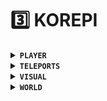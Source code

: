 # 3️⃣ KOREPI

<details>

<summary><strong><code>PLAYER</code></strong></summary>

### <mark style="color:yellow;">Multi-Hit Mode:</mark> <a href="#multi-hit-mode" id="multi-hit-mode"></a>

* One Punch Mode: Tries to kill the target with 1 hit.
*   Modifies the number of attacks received by the target.

    > Note: Not recommended to use

    > Note: Not recommended to go above `5`.

### <mark style="color:yellow;">Multi-Target:</mark> <a href="#multi-target" id="multi-target"></a>

*   Hit all the targets within the selected radius from the target hit.

    > Note: Not recommended to change default settings.

### <mark style="color:yellow;">Multi-Animation:</mark> <a href="#multi-animation" id="multi-animation"></a>

*   Modifies the number of times the character does an action.

    > Note: Not recommended to use.

### <mark style="color:yellow;">Attack Speed:</mark> <a href="#attack-speed" id="attack-speed"></a>

*   Modifies the speed of the normal attacks from the player.

    > Note: Not recommended to use above `1.5`.

### <mark style="color:yellow;">Custom Element:</mark> <a href="#custom-element" id="custom-element"></a>

* Modifies the element of all outgoing attacks.

### <mark style="color:yellow;">Infuse Element:</mark> <a href="#infuse-element" id="infuse-element"></a>

* Modifies the element of normal attacks from sword, polearms and claymore.

### <mark style="color:yellow;">Auto Weakspot:</mark> <a href="#auto-weakspot" id="auto-weakspot"></a>

* Hits target weakspot therefore criting, only works with bow users.

### <mark style="color:yellow;">Critical Hit (Sponsor):</mark> <a href="#critical-hit-sponsor" id="critical-hit-sponsor"></a>

* Changes the probability of critical hits.

### <mark style="color:yellow;">Nullify Incoming Element:</mark> <a href="#nullify-incoming-element" id="nullify-incoming-element"></a>

* Will nullify any incoming element converting it to physical damage instead.

### <mark style="color:yellow;">Auto Run:</mark>

* Auto Run will move the player to the direction the player is facing automatically.

### <mark style="color:yellow;">Bunny Hop:</mark> <a href="#auto-run-will-move-the-player-to-the-direction-the-player-is-facing-automatically" id="auto-run-will-move-the-player-to-the-direction-the-player-is-facing-automatically"></a>

* Bunny Hop will jump automatically after first jump when enabled.

## <mark style="color:yellow;">Cooldown Effects</mark>

Cooldown Effects: Modifies the cooldown time of various actions.

### <mark style="color:yellow;">Max Burst Energy:</mark> <a href="#max-burst-energy" id="max-burst-energy"></a>

*   Removes the requirement needed to use elemental bursts.

    > Note: Energy bubble may appear incomplete but will be still usable.

### <mark style="color:yellow;">No Avatar Skill Cooldown: Removes the cooldown for character skill and burst.</mark> <a href="#no-avatar-skill-cooldown-removes-the-cooldown-for-character-skill-and-burst" id="no-avatar-skill-cooldown-removes-the-cooldown-for-character-skill-and-burst"></a>

*   Reduce Skill/Burst Cooldown: When activated instead of removing the cooldown, it will be set to the selected values if the cooldown is higher than the value selected.

    > Note: You can use any value for CD, but don't spam it too hard. `ex. 40 times in 1m`

### <mark style="color:yellow;">No Sprint Cooldown:</mark> <a href="#no-sprint-cooldown" id="no-sprint-cooldown"></a>

* Removes the delay between sprints.

### <mark style="color:yellow;">Instant Charged Attack:</mark> <a href="#instant-charged-attack" id="instant-charged-attack"></a>

* Bow: Removes the charge time for bow users.
* Other: Removes the charge time for other weapon users.

### <mark style="color:yellow;">No Vehicle Skill Cooldown:</mark> <a href="#no-vehicle-skill-cooldown" id="no-vehicle-skill-cooldown"></a>

* Removes the cooldown for the boat skills.

## <mark style="color:yellow;">Extra Movements</mark>

Extra Movements: Modifies/Enhances certain actions for the player.

### <mark style="color:yellow;">Dive Boost:</mark> <a href="#extra-movements-modifies-enhances-certain-actions-for-the-player" id="extra-movements-modifies-enhances-certain-actions-for-the-player"></a>

*   Enhances the speed when the player is diving.

    > Note: Not recommended to change default values.

### <mark style="color:yellow;">Run Boost:</mark> <a href="#max-burst-energy" id="max-burst-energy"></a>

*   Enhances the speed when the player is running.

    > Note: Not recommended to change default values.

#### <mark style="color:yellow;">Jump Boost:</mark> <a href="#jump-boost" id="jump-boost"></a>

*   Enhances the height of the jump for the player.

    * Apply Mid Air: Enable jumping while not on the ground.

    > Note: Not recommended to change default values

### <mark style="color:yellow;">Fly Boost:</mark> <a href="#max-burst-energy" id="max-burst-energy"></a>

*   Enhances the speed when the player is gliding.

    > Note: Not recommended to change default values.

### <mark style="color:yellow;">Swim Boost:</mark> <a href="#max-burst-energy" id="max-burst-energy"></a>

*   Enhances the speed when the player is swimming.

    > Note: Not recommended to change default values.

### <mark style="color:yellow;">Blink:</mark> <a href="#blink" id="blink"></a>

* Allows the player to move certain distance after pressing a hotkey.

## <mark style="color:yellow;">Fall Control</mark>

Fall Control allows you to move with the selected speed while falling.

## <mark style="color:yellow;">God Mode</mark>

### <mark style="color:yellow;">Undead:</mark> <a href="#undead" id="undead"></a>

* When enabled, god mode only will turn on if damage is lethal.

### <mark style="color:yellow;">Conditional:</mark> <a href="#max-burst-energy" id="max-burst-energy"></a>

*   When enabled, god mode only will turn on if the character hp falls below the specified value.

    > Note: Recommended to use conditional for abyss.

## <mark style="color:yellow;">Infinite Stamina</mark>

### <mark style="color:yellow;">Move Sync Packet Replacement:</mark> <a href="#move-sync-packet-replacement" id="move-sync-packet-replacement"></a>

*   When this is enabled and Infinite Stamina is disabled, will prevent sending stamina consuming action packets to server like running, climbing, swimming, etc.

    > Note: Recommended to use Move Sync Packet Replacement.

## <mark style="color:yellow;">No Clip</mark>

### <mark style="color:yellow;">No Animation:</mark> <a href="#no-animation" id="no-animation"></a>

* When enabled it will disable animations of the character while using no clip.

### <mark style="color:yellow;">Camera-relative movement:</mark> <a href="#camera-relative-movement" id="camera-relative-movement"></a>

* When enabled, character will move based on camera view instead of where the character is facing.

### <mark style="color:yellow;">Alternate No-Clip:</mark> <a href="#alternate-no-clip" id="alternate-no-clip"></a>

* When enabled, no clip speed will change after pressing the selected hotkey at the designed speed.

### <mark style="color:yellow;">Use Custom Keys:</mark> <a href="#use-custom-keys" id="use-custom-keys"></a>

* Enables the option to change no-clip directional controls.

### <mark style="color:yellow;">DragBack Bypass:</mark> <a href="#dragback-bypass" id="dragback-bypass"></a>

*   Prevents the server to drag the character back due to excessive speed.

    > Note: Not recommended to use above `20`.

## <mark style="color:yellow;">Player Speed</mark>

### <mark style="color:yellow;">Player Speed modifies player speed. Real. No Fake.</mark> <a href="#player-speed-modifies-player-speed-real-no-fake" id="player-speed-modifies-player-speed-real-no-fake"></a>

*   Prevents the server to drag the character back due to excessive speed.

    > Note: Recommended to use below `1.5`. Note 2: [Extra Movements](https://korepi.com/en/features/Player/extra-movements.html) is recommended since its better synced with the server (safer)(Sponsor)

## <mark style="color:yellow;">Remote Utility:</mark> <a href="#remote-utility" id="remote-utility"></a>

#### Claim Daily Commission Reward: <a href="#claim-daily-commission-reward" id="claim-daily-commission-reward"></a>

* Claims daily commission reward when all 4 comissions are completed.

#### Custom Talk: <a href="#custom-talk" id="custom-talk"></a>

* Starts a conversation using the conversation ID, some conversations might not work.

Note: This feature is dangerous. Note: To get the conversation ID, enable `Debug Talk`, ID will be displayed in `cmd`.

#### Spawn Gadget: <a href="#spawn-gadget" id="spawn-gadget"></a>

* Spawns the selected gadget by ID, some of them might not work.

Note: This feature is dangerous. Note 2: You can find the gadget IDs [hereopen in new window](https://github.com/jie65535/GrasscutterCommandGenerator/blob/main/Source/GrasscutterTools/Resources/en-us/Gadget.txt)

#### Crafting: <a href="#crafting" id="crafting"></a>

* Condensed Resin: Crafts a condensed resin if you got the resin and the items.
* Spawn Alchemy Table: Spawns an Alchemy Table.
* Spawn Forging Table: Spawns a Forging Table.
*   Custom Combine: Will try to combine the selected item using the current character.

    > Note: If successful, there will be no prompt. Please check inventory. Note 2: You can find the combine IDs [hereopen in new window](https://github.com/jie65535/GrasscutterCommandGenerator/blob/main/Source/GrasscutterTools/Resources/en-us/Item.txt)

### <mark style="color:yellow;">Summon NPC:</mark> <a href="#summon-npc" id="summon-npc"></a>

* Summons the selected NPC by ID.

Note: Katheryne, Wagner and Prince already included.

### <mark style="color:yellow;">Summon Monster:</mark> <a href="#summon-monster" id="summon-monster"></a>

* Summons the selected monster with the selected parameters by ID.

Note: You can't kill them. Note 2: You can find the monster IDs [hereopen in new window](https://github.com/jie65535/GrasscutterCommandGenerator/blob/main/Source/GrasscutterTools/Resources/en-us/Monsters.txt)

### <mark style="color:yellow;">Summon Item:</mark> <a href="#summon-item" id="summon-item"></a>

* Summons the selected item by ID.

Note: Some items might not work. Note 2: You can find the items IDs [hereopen in new window](https://github.com/jie65535/GrasscutterCommandGenerator/blob/main/Source/GrasscutterTools/Resources/en-us/Item.txt)

### <mark style="color:yellow;">Open UI Page:</mark> <a href="#open-ui-page" id="open-ui-page"></a>

* Open Paimon Menu Page: Opens the menu.
*   Open Cooking Page: Opens cooking page.

    > Note: Needs to open cooking page once before using this feature.

### <mark style="color:yellow;">Worship Statue:</mark> <a href="#worship-statue" id="worship-statue"></a>

* Will worship the selected Statue of the Seven with the amount selected, need to have the oculus to do this.

### <mark style="color:yellow;">Change Traveler Element:</mark> <a href="#change-traveler-element" id="change-traveler-element"></a>

* Allows player to change traveler element anywhere

</details>

<details>

<summary><strong><code>TELEPORTS</code></strong></summary>

## <mark style="color:yellow;">Oculi Teleport</mark> <a href="#oculi-teleport-will-teleport-the-player-to-the-nearest-rendered-oculi-location-when-the-hotkey-is-pr" id="oculi-teleport-will-teleport-the-player-to-the-nearest-rendered-oculi-location-when-the-hotkey-is-pr"></a>

<mark style="color:blue;">Oculi Teleport will teleport the player to the nearest rendered oculi location when the hotkey is pressed.</mark>

Note: Wait `>15s` between teleports for safety.

## <mark style="color:yellow;">Chest Teleport</mark>

<mark style="color:blue;">Chest Teleport will teleport the player to the nearest rendered chest location when the hotkey is pressed.</mark>

Note: Wait `>15s` between teleports for safety.

## <mark style="color:yellow;">Custom Teleport</mark>

<mark style="color:blue;">Custom Teleport: Allows the player to teleport to a selected location designed by a</mark> <mark style="color:blue;"></mark><mark style="color:blue;">`.json`</mark> <mark style="color:blue;"></mark><mark style="color:blue;">file.</mark>

### <mark style="color:yellow;">Interpolation Speed:</mark> <a href="#interpolation-speed" id="interpolation-speed"></a>

* Controls the teleportation animation speed, set to `0.1` to avoid issues.

### <mark style="color:yellow;">Auto Teleport:</mark> <a href="#auto-teleport" id="auto-teleport"></a>

* Teleports automatically following the order of the provided `.json` files.
  * Teleport Next: Teleports to next location after pressing the selected hotkey.
  * Teleport Previous: Teleports to previous location after pressing the selected hotkey.

Note: Recommended to set above `15s` for safety.

## <mark style="color:yellow;">Map Teleport</mark>

#### <mark style="color:blue;">Map Teleport allows you to teleport to anywhere on the map.</mark> <a href="#map-teleport-allows-you-to-teleport-to-anywhere-on-the-map" id="map-teleport-allows-you-to-teleport-to-anywhere-on-the-map"></a>

* To use map teleport you have to enable it, and select the hotkey you going to use.
* To teleport, hold the hotkey while having the map opened and click on where you want to teleport.

#### <mark style="color:red;">Fast Teleport (Sponsor):</mark> <a href="#fast-teleport-sponsor" id="fast-teleport-sponsor"></a>

* Disables the loading screen within the selected distance while teleporting.

## <mark style="color:yellow;">Quest Teleports</mark>

#### <mark style="color:blue;">Quest Teleports allows you to teleport to the current on-going quest location.</mark> <a href="#quest-teleports-allows-you-to-teleport-to-the-current-on-going-quest-location" id="quest-teleports-allows-you-to-teleport-to-the-current-on-going-quest-location"></a>

* To use this feature, you must click your navigation hotkey first and then click on quest teleport hotkey.

</details>

<details>

<summary><strong><code>VISUAL</code></strong></summary>

## <mark style="color:yellow;">Animation Changer</mark>

<mark style="color:red;">PERTAMAX Only</mark>

<mark style="color:blue;">Animation Changer, allows the player to change their current character animation to the selected one.</mark>

## <mark style="color:yellow;">Camera Zoom</mark>

#### <mark style="color:blue;">Camera zoom allows the user to change their camera zoom to their desired value.</mark> <a href="#camera-zoom-allows-the-user-to-change-their-camera-zoom-to-their-desired-value" id="camera-zoom-allows-the-user-to-change-their-camera-zoom-to-their-desired-value"></a>

## <mark style="color:yellow;">Constellation Modifier</mark>

<mark style="color:red;">PERTAMAX Only</mark>

<mark style="color:blue;">Constellation Modifier, will change your active character constellations if selected, visually and some of them will actually work.</mark>

* You can find more information about which of them work at `#⁠cons-check` in the server.

<mark style="color:blue;">You have to switch to each character you want to activate the constellations first and then teleport far away to activate them</mark>.

## <mark style="color:yellow;">Custom Profile</mark>

#### `UID:` <a href="#uid" id="uid"></a>

* Select the UID you want to be displayed.

#### `Nickname:` <a href="#nickname" id="nickname"></a>

* Select the Nickname you want to be displayed.

#### `Level:` <a href="#level" id="level"></a>

* Select the Level you want to be displayed.

#### `EXP:` <a href="#exp" id="exp"></a>

* Select the EXP you want to be displayed.

#### `World Level:` <a href="#world-level" id="world-level"></a>

* Select the World Level you want to be displayed.

#### `Avatar Image:` <a href="#avatar-image" id="avatar-image"></a>

* Use a custom png as avatar image.

#### `Card Image:` <a href="#card-image" id="card-image"></a>

* Use a custom png as card image.

## <mark style="color:yellow;">Custom Weather</mark>

<mark style="color:red;">PERTAMAX Only</mark>

<mark style="color:blue;">Custom Wether allows you to change the weather to your liking.</mark>

## Emotion Changer

<mark style="color:red;">PERTAMAX Only</mark>

<mark style="color:blue;">Emotion Changer allows the player to change the current character emotion to the selected one.</mark>

## <mark style="color:yellow;">Extra Visual Settings</mark>

### Gamma:

* Allows you to change the gamma value of the game.

### Outline Width: <a href="#outline-width" id="outline-width"></a>

* Allows you to change the outline of every character in the game.

### Anti-Aliasing: <a href="#anti-aliasing" id="anti-aliasing"></a>

* Allows the player to change the anti-aliasing module to use, including some that are not available natively.

## <mark style="color:yellow;">FPS Unlock</mark>

<mark style="color:blue;">Unlocks FPS.Unlocks FPS yeah.Unlocks FPS wow.</mark>

#### Limit background FPS: <a href="#limit-background-fps" id="limit-background-fps"></a>

* Set the max fps game can reach when its not focused.

## <mark style="color:yellow;">Fake Time</mark>

* Changes in game time (hour and minutes).

## <mark style="color:yellow;">Flycloak Modifier</mark>

<mark style="color:red;">PERTAMAX Only</mark>

<mark style="color:blue;">Flycloak Modifier allow the player to change their glider skin even if they don't own it.</mark>

## <mark style="color:yellow;">Free Camera</mark>

<mark style="color:blue;">Move the camera freely without being locked to the character.</mark>

#### Freeze Character Animation: <a href="#freeze-character-animation" id="freeze-character-animation"></a>

* Freezes character animations.

#### Make Character Invisible: <a href="#make-character-invisible" id="make-character-invisible"></a>

* Makes character invisible.

#### Block User Input: <a href="#block-user-input" id="block-user-input"></a>

* Blocks user input therefore character wont move while moving the camera.

## <mark style="color:yellow;">Hide UI</mark>

<mark style="color:blue;">Hides player user interface entirely.</mark>

#### Hide Ping: <mark style="color:red;">(Sponsor)</mark> <a href="#hide-ping-sponsor" id="hide-ping-sponsor"></a>

* Hides ping only.

#### Hide HP Bar: <mark style="color:red;">(Sponsor)</mark> <a href="#hide-hp-bar-sponsor" id="hide-hp-bar-sponsor"></a>

* Hides current character HP bar only.

#### Hide Team HP Bar: <mark style="color:red;">(Sponsor)</mark> <a href="#hide-team-hp-bar-sponsor" id="hide-team-hp-bar-sponsor"></a>

* Hides team hp bar on the character tab only.

## <mark style="color:yellow;">Map Zoom</mark>

<mark style="color:blue;">Map Zoom modifies the values to be used in the map.</mark>

## <mark style="color:yellow;">Monster Changer</mark>

<mark style="color:blue;">When enabled, all new rendered monsters will be changed visually to the selected monster.</mark>

#### Exclude Animals: <a href="#exclude-animals" id="exclude-animals"></a>

* Enable or Disable changing animals.

#### Custom Monster ID: <a href="#custom-monster-id" id="custom-monster-id"></a>

* Use ID instead of the provided list.

#### Randomize Monster: <a href="#randomize-monster" id="randomize-monster"></a>

* The change will be random.

## <mark style="color:yellow;">Skin Modifier</mark>

<mark style="color:red;">PERTAMAX Only</mark>

<mark style="color:blue;">Skin Modifier allows the player to use in-game skins for free.</mark>

## Texture Changer

`Its better to use [GIMI](../../guide/3DM-tutorial.md) for changing textures.`

<mark style="color:blue;">Texture Changer allows to switch character parts to the provided .png files.</mark>

## <mark style="color:yellow;">Other Features:</mark>

* Show Chest Indicator
* Enable Peeking
* No Black Screen
* No fog
* No grass
* No map fog
* Paimon Follow
* Dolphin Dive
* GM Icon
* Menu Unlocker

### <mark style="color:red;">Sponsor Only</mark> <a href="#sponsor-only" id="sponsor-only"></a>

* No Camera Blur
* No Camera Shake
* No Footprints
* No Burst Animation



</details>

<details>

<summary><strong><code>WORLD</code></strong></summary>

## <mark style="color:yellow;">Auto Activate Teleport</mark>

<mark style="color:red;">Sponsor Only</mark>

<mark style="color:blue;">Auto Activate Teleport activates nearby waypoints up to 50m.</mark>

## <mark style="color:yellow;">Auto Challenge</mark>

<mark style="color:blue;">Auto Challenge lets you complete the current active time trial within a specified range and delay time, you can configure these to your liking.</mark>

## <mark style="color:yellow;">Auto Cook</mark>

<mark style="color:red;">PERTAMAX Only</mark>

<mark style="color:blue;">Auto Cook lets you cook a specified quantity and quality of the selected food on the cooking page, it counts with an auto proficiency (Auto unlock auto cook) built-in.</mark>

## <mark style="color:yellow;">Auto Destroy Objects</mark>

<mark style="color:red;">PERTAMAX Only</mark>

<mark style="color:blue;">Auto Destroy Objects lets you destroy customizable objects within a specified range, in which it includes, ores, plants, rock piles, chests, special objects, shields, etc.</mark>

## <mark style="color:yellow;">Auto Loot</mark>

<mark style="color:blue;">Auto loot lets you auto collect loot withing the selected range and delay, the loot that will be collected can be customized, including chests, mob drops and more.</mark>

## <mark style="color:yellow;">Auto Seelie</mark>

<mark style="color:blue;">Auto Seelie removes the necesity of the player to follow the seelie constantly, seelie with go to the designed destination when the player gets close.</mark>

## <mark style="color:yellow;">Auto Talk</mark>

#### Fast Dialog: <a href="#fast-dialog" id="fast-dialog"></a>

* Speeds up the game with the selected value to make the dialog faster.

Note: Not recommended to use above `5`.

#### Skip Dialog (Sponsor): <a href="#skip-dialog-sponsor" id="skip-dialog-sponsor"></a>

* Skips the dialog with the selected delay. Its safer than fast dialog.

Note: Not recommended to use below `200ms`

#### Fast Cutscene: <a href="#fast-cutscene" id="fast-cutscene"></a>

* Speeds up the game with the selected value to make the cutscene faster.

Note: Not recommended to use above `5`

#### Skip Talk Scenes: <a href="#skip-talk-scenes" id="skip-talk-scenes"></a>

* Skips a talk scene if its triggered or on-going.

Note: Might get black screen while using it.

#### Skip Cutscene: <a href="#skip-cutscene" id="skip-cutscene"></a>

* Skips a Cutscene if its triggered or on-going.

Note: Might get black screen while using it.

## <mark style="color:yellow;">Auto Tree Farm</mark>

<mark style="color:red;">PERTAMAX Only</mark>

<mark style="color:blue;">Auto Tree Farm lets you punch nearby trees with the selected value and delay, therefore automatically getting wood from nearby trees.</mark>

## <mark style="color:yellow;">Elemental Aura</mark>

<mark style="color:red;">Sponsor Only</mark>

<mark style="color:blue;">Elemental Aura applies elements with the specified element, range and delay to targets, objects or yourself, multiple elements can be applied to nearby targets.</mark>

## <mark style="color:yellow;">Game Speed</mark>

Game Speed. Speedups or slowdowns the game. Unexpected.

* Note: Not recommended to use outside of menus, or in general.

## <mark style="color:yellow;">Auto Puzzle</mark>

<mark style="color:blue;">Auto Puzzle will complete the selected puzzles automatically within the provided range and delay.</mark>

## <mark style="color:yellow;">Kill Aura</mark>

<mark style="color:red;">PERTAMAX Only</mark>

<mark style="color:red;">This feature has a high risk of ban.</mark>

Kill Aura: Deals damage to surrounding enemies

Crash Damage mode:

* Deals fall damage to surrounding enemies with the specified value, delay and range.

Note: Not recommended to use very high values.

#### Percent Mode: <a href="#percent-mode" id="percent-mode"></a>

* Number of hits needed to kill an enemy.

Note: Recommended to use `3` or higher values.

#### Left HP: <a href="#left-hp" id="left-hp"></a>

* Whether or not to leave the specified amount of HP to surrounding enemies.

#### Instant Death Mode: <a href="#instant-death-mode" id="instant-death-mode"></a>

* Will try to make the enemy disappear

Note: Might get buggy with some bosses. Note 2: Not recommended to use.

#### Only Hostile/Aggro: <a href="#only-hostile-aggro" id="only-hostile-aggro"></a>

* Whether or not to target only hostile mobs.

## <mark style="color:yellow;">Map Manager</mark>

<mark style="color:blue;">Map Manager allows the player to unlock Statues of the Seven or Waypoints automatically without moving from the place, great to create reroll accounts.</mark>

## <mark style="color:yellow;">Mob Vacuum</mark>

<mark style="color:red;">PERTAMAX Only</mark>

<mark style="color:blue;">Mob Vacuum move nearby mobs to the player with the selected speed and range, the mobs that will be affected can be customized.</mark>

## <mark style="color:yellow;">Vacuum Loot</mark>

<mark style="color:red;">PERTAMAX Only</mark>

<mark style="color:blue;">Vacuum Loot moves nearby drops to the player with the specified range and delay.</mark>

### <mark style="color:yellow;">Other Features:</mark> <a href="#other-features" id="other-features"></a>

* Open Team Imediately
* Skip Enhance Animation
* Dumb Enemies
* Freeze Enemies
* Permanent Elemental Sight

</details>
